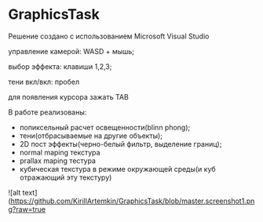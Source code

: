 ﻿# GraphicsTask

Решение создано с использованием Microsoft Visual Studio

управление камерой:
WASD + мышь;

выбор эффекта:
клавиши 1,2,3;

тени вкл/вкл:
пробел

для появления курсора зажать TAB

В работе реализованы:
- попиксельный расчет освещенности(blinn phong);
- тени(отбрасываемые на другие объекты);
- 2D пост эффекты(черно-белый фильтр, выделение границ);
- normal maping текстура
- prallax maping тестура
- кубическая текстура в режиме окружающей среды(и куб отражающий эту текстуру)

![alt text](https://github.com/KirillArtemkin/GraphicsTask/blob/master.screenshot1.png?raw=true
